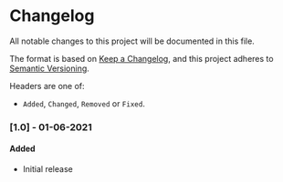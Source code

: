 # Changelog

All notable changes to this project will be documented in this file.

The format is based on [Keep a Changelog](https://keepachangelog.com/en/1.0.0/),
and this project adheres to [Semantic Versioning](https://semver.org/spec/v2.0.0.html).

Headers are one of:

- `Added`, `Changed`, `Removed` or `Fixed`.

### [1.0] - 01-06-2021

#### Added

- Initial release